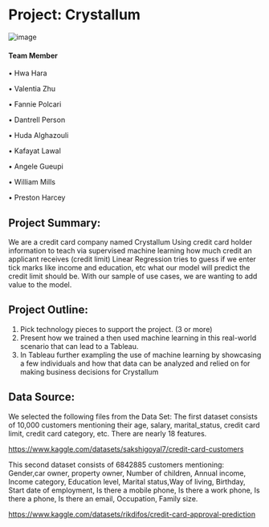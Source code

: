 # Project: Crystallum

![image](https://user-images.githubusercontent.com/106934375/203449381-fe0ea240-10c6-4276-ae7b-de61e9de4593.png)


#### Team Member

•	Hwa Hara

•	Valentia Zhu 

•	Fannie Polcari 

•	Dantrell Person 

•	Huda Alghazouli

•	Kafayat Lawal 

•	Angele Gueupi

•	William Mills

•	Preston Harcey 

## Project Summary:
We are a credit card company named Crystallum
Using credit card holder information to teach via supervised machine learning how much credit an applicant receives (credit limit)
Linear Regression tries to guess if we enter tick marks like income and education, etc what our model will predict the credit limit should be. With our sample of use cases, we are wanting to add value to the model.

## Project Outline:
1.	Pick technology pieces to support the project. (3 or more) 
2.	Present how we trained a then used machine learning in this real-world scenario that can lead to a Tableau. 
3.	In Tableau further exampling the use of machine learning by showcasing a few individuals and how that data can be analyzed and relied on for making business decisions for Crystallum

## Data Source:
We selected the following files from the Data Set:
 The first dataset consists of 10,000 customers mentioning their age, salary, marital_status, credit card limit, credit card category, etc. There are nearly 18 features.
 
 https://www.kaggle.com/datasets/sakshigoyal7/credit-card-customers
 
 This second dataset consists of 6842885 customers mentioning: Gender,car	owner, property	owner, Number of children, Annual income, Income category, Education level, Marital status,Way of living, Birthday, Start date of employment, Is there a mobile phone, Is there a work phone, Is there a phone, Is there an email, Occupation, Family size.
 
 https://www.kaggle.com/datasets/rikdifos/credit-card-approval-prediction
